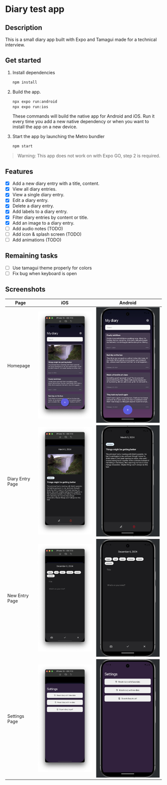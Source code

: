 # Diary test app

## Description

This is a small diary app built with Expo and Tamagui made for a technical interview.

## Get started

1. Install dependencies

   ```bash
   npm install
   ```

2. Build the app.

   ```bash
   npx expo run:android
   npx expo run:ios
   ```

   These commands will build the native app for Android and iOS. Run it every time you add a new native dependency or when you want to install the app on a new device.

3. Start the app by launching the Metro bundler

   ```bash
   npm start
   ```

> Warning: This app does not work on with Expo GO, step 2 is required.

## Features

- [x] Add a new diary entry with a title, content.
- [x] View all diary entries.
- [x] View a single diary entry.
- [x] Edit a diary entry.
- [x] Delete a diary entry.
- [x] Add labels to a diary entry.
- [x] Filter diary entries by content or title.
- [x] Add an image to a diary entry.
- [ ] Add audio notes (TODO)
- [ ] Add icon & splash screen (TODO)
- [ ] Add animations (TODO)

## Remaining tasks

- [ ] Use tamagui theme properly for colors
- [ ] Fix bug when keyboard is open

## Screenshots

| Page             | iOS                                               | Android                                                   |
| ---------------- | ------------------------------------------------- | --------------------------------------------------------- |
| Homepage         | ![Homepage iOS](./screenshots/ios-home.png)       | ![Homepage Android](./screenshots/android-home.png)       |
| Diary Entry Page | ![Entry iOS](./screenshots/ios-entry-details.png) | ![Entry Android](./screenshots/android-entry-details.png) |
| New Entry Page   | ![New Entry iOS](./screenshots/ios-new-entry.png) | ![New Entry Android](./screenshots/android-new-entry.png) |
| Settings Page    | ![Settings iOS](./screenshots/ios-settings.png)   | ![Settings Android](./screenshots/android-settings.png)   |
